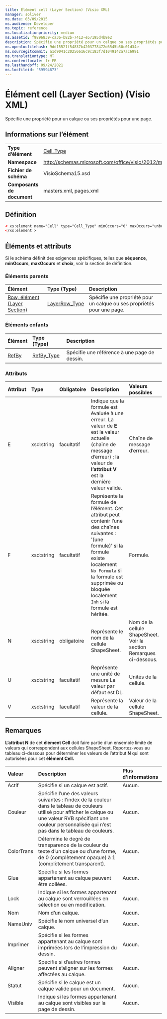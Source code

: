 ```yaml
---
title: Élément cell (Layer Section) (Visio XML)
manager: soliver
ms.date: 03/09/2015
ms.audience: Developer
ms.topic: reference
ms.localizationpriority: medium
ms.assetid: f9896839-ca36-b82b-7412-e57195d4b8e2
description: Spécifie une propriété pour un calque ou ses propriétés pour une page.
ms.openlocfilehash: 9dd15521f54837b4203778472d6545b50c01d34e
ms.sourcegitcommit: a1d9041c20256616c9c183f7d1049142a7ac6991
ms.translationtype: MT
ms.contentlocale: fr-FR
ms.lasthandoff: 09/24/2021
ms.locfileid: "59594873"
---
```

# <a name="cell-element-layer-section-visio-xml"></a>Élément cell (Layer Section) (Visio XML)

Spécifie une propriété pour un calque ou ses propriétés pour une page.
  
## <a name="element-information"></a>Informations sur l’élément

|||
|:-----|:-----|
|**Type d’élément** <br/> |[Cell_Type](cell_type-complextypevisio-xml.md) <br/> |
|**Namespace** <br/> |http://schemas.microsoft.com/office/visio/2012/main  <br/> |
|**Fichier de schéma** <br/> |VisioSchema15.xsd  <br/> |
|**Composants de document** <br/> |masters.xml, pages.xml  <br/> |
   
## <a name="definition"></a>Définition

```XML
< xs:element name="Cell" type="Cell_Type" minOccurs="0" maxOccurs="unbounded" >
</xs:element >
```

## <a name="elements-and-attributes"></a>Éléments et attributs

Si le schéma définit des exigences spécifiques, telles que **séquence**, **minOccurs**, **maxOccurs** et **choix**, voir la section de définition. 
  
### <a name="parent-elements"></a>Éléments parents

|**Élément**|**Type (Type)**|**Description**|
|:-----|:-----|:-----|
|[Row, élément (Layer Section)](row-element-layer-sectionvisio-xml.md) <br/> |[LayerRow_Type](layerrow_type-complextypevisio-xml.md) <br/> |Spécifie une propriété pour un calque ou ses propriétés pour une page.  <br/> |
   
### <a name="child-elements"></a>Éléments enfants

|**Élément**|**Type (Type)**|**Description**|
|:-----|:-----|:-----|
|[RefBy](refby-element-cell_type-complextypevisio-xml.md) <br/> |[RefBy_Type](refby_type-complextypevisio-xml.md) <br/> |Spécifie une référence à une page de dessin.  <br/> |
   
### <a name="attributes"></a>Attributs

|**Attribut**|**Type**|**Obligatoire**|**Description**|**Valeurs possibles**|
|:-----|:-----|:-----|:-----|:-----|
|E  <br/> |xsd:string  <br/> |facultatif  <br/> |Indique que la formule est évaluée à une erreur. La valeur de **E** est la valeur actuelle (chaîne de message d’erreur) ; la valeur de **l’attribut V** est la dernière valeur valide.  <br/> |Chaîne de message d’erreur.  <br/> |
|F  <br/> |xsd:string  <br/> |facultatif  <br/> | Représente la formule de l’élément. Cet attribut peut contenir l’une des chaînes suivantes :  <br/>  '(une formule)' si la formule existe localement  <br/>  `No Formula` si la formule est supprimée ou bloquée localement  <br/>  `Inh` si la formule est héritée.  <br/> |Formule.  <br/> |
|N  <br/> |xsd:string  <br/> |obligatoire  <br/> |Représente le nom de la cellule ShapeSheet.  <br/> |Nom de la cellule ShapeSheet.  <br/> Voir la section Remarques ci-dessous.  <br/> |
|U  <br/> |xsd:string  <br/> |facultatif  <br/> |Représente une unité de mesure La valeur par défaut est DL.  <br/> |Unités de la cellule.  <br/> |
|V  <br/> |xsd:string  <br/> |facultatif  <br/> |Représente la valeur de la cellule.  <br/> |Valeur de la cellule ShapeSheet.  <br/> |
   
## <a name="remarks"></a>Remarques

**L’attribut N** de cet **élément Cell** doit faire partie d’un ensemble limité de valeurs qui correspondent aux cellules ShapeSheet. Reportez-vous au tableau ci-dessous pour déterminer les valeurs de l’attribut **N** qui sont autorisées pour cet **élément Cell.** 
  
|**Valeur**|**Description**|**Plus d’informations**|
|:-----|:-----|:-----|
|Actif  <br/> |Spécifie si un calque est actif.  <br/> |Aucun.  <br/> |
|Couleur  <br/> |Spécifie l’une des valeurs suivantes : l’index de la couleur dans le tableau de couleurs utilisé pour afficher le calque ou une valeur RVB spécifiant une couleur personnalisée qui n’est pas dans le tableau de couleurs.  <br/> |Aucun.  <br/> |
|ColorTrans  <br/> |Détermine le degré de transparence de la couleur du texte d’un calque ou d’une forme, de 0 (complètement opaque) à 1 (complètement transparent).  <br/> |Aucun.  <br/> |
|Glue  <br/> |Spécifie si les formes appartenant au calque peuvent être collées.  <br/> |Aucun.  <br/> |
|Lock  <br/> |Indique si les formes appartenant au calque sont verrouillées en sélection ou en modification.  <br/> |Aucun.  <br/> |
|Nom  <br/> |Nom d’un calque.  <br/> |Aucun.  <br/> |
|NameUniv  <br/> |Spécifie le nom universel d’un calque.  <br/> |Aucun.  <br/> |
|Imprimer  <br/> |Spécifie si les formes appartenant au calque sont imprimées lors de l’impression du dessin.  <br/> |Aucun.  <br/> |
|Aligner  <br/> |Spécifie si d’autres formes peuvent s’aligner sur les formes affectées au calque.  <br/> |Aucun.  <br/> |
|Statut  <br/> |Spécifie si le calque est un calque valide pour un document.  <br/> |Aucun.  <br/> |
|Visible  <br/> |Indique si les formes appartenant au calque sont visibles sur la page de dessin.  <br/> |Aucun.  <br/> |
   

